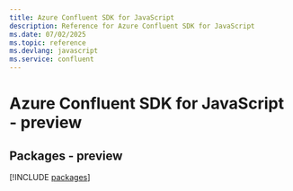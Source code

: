 ```yaml
---
title: Azure Confluent SDK for JavaScript
description: Reference for Azure Confluent SDK for JavaScript
ms.date: 07/02/2025
ms.topic: reference
ms.devlang: javascript
ms.service: confluent
---
```

# Azure Confluent SDK for JavaScript - preview
## Packages - preview
[!INCLUDE [packages](confluent-index.md)]